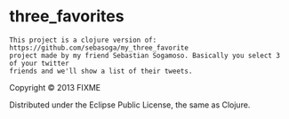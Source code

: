 # three_favorites

    This project is a clojure version of: https://github.com/sebasoga/my_three_favorite
    project made by my friend Sebastian Sogamoso. Basically you select 3 of your twitter
    friends and we'll show a list of their tweets.



Copyright © 2013 FIXME

Distributed under the Eclipse Public License, the same as Clojure.
